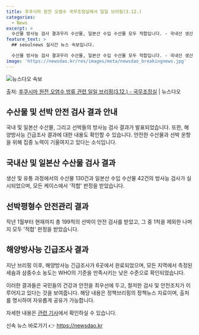 ```yaml
---
title: 후쿠시마 원전 오염수 국무조정실에서 일일 브리핑(3.12.)
categories:
  - News
excerpt: >
  수산물 방사능 검사 결과우리 수산물, 일본산 수입 수산물 모두 적합입니다. - 국내산 생산단계 69건, 유통…
feature_text: >
  ## seoulnews 실시간 뉴스 속보입니다.

  수산물 방사능 검사 결과우리 수산물, 일본산 수입 수산물 모두 적합입니다. - 국내산 생산단계 69건, 유통…
image: 'https://newsdao.kr/res/images/meta/newsdao_breakingnews.jpg'
---
```


![뉴스다오 속보](https://newsdao.kr/res/images/meta/newsdao_breakingnews.jpg)

<p>출처: <a href="https://newsdao.kr/3319" rel="dofollow">후쿠시마 원전 오염수 방류 관련 일일 브리핑(3.12.)  - 국무조정실</a> | 뉴스다오</p>

## 수산물 및 선박 안전 검사 결과 안내

국내 및 일본산 수산물, 그리고 선박들의 방사능 검사 결과가 발표되었습니다. 또한, 해양방사능 긴급조사 결과에 대한 내용도 확인할 수 있습니다. 안전한 수산물과 선박 운항을 위해 집중 노력이 기울여지고 있다는 소식입니다.

## 국내산 및 일본산 수산물 검사 결과
생산 및 유통 과정에서의 수산물 130건과 일본산 수입 수산물 42건의 방사능 검사가 실시되었으며, 모든 케이스에서 '적합' 판정을 받았습니다.

## 선박평형수 안전관리 결과
작년 1월부터 현재까지 총 199척의 선박이 안전 검사를 받았고, 그 중 1척을 제외한 나머지 모두 '적합' 판정을 받았습니다.

## 해양방사능 긴급조사 결과
지난 브리핑 이후, 해양방사능 긴급조사가 6곳에서 완료되었으며, 모든 지역에서 측정된 세슘과 삼중수소 농도는 WHO의 기준을 만족시키는 낮은 수준으로 확인되었습니다.

이러한 결과들은 국민들의 건강과 안전을 최우선에 두고, 철저한 검사 및 안전조치가 이루어지고 있다는 것을 보여줍니다. 해당 내용은 정책브리핑의 정책뉴스 자료이며, 출처를 명시하여 자유롭게 공유가 가능합니다.

자세한 내용은 [관련 기사](https://newsdao.kr/3319)에서 확인하실 수 있습니다. 

신속 뉴스 바로가기 👉 <a href="https://newsdao.kr" rel="dofollow">https://newsdao.kr</a>


